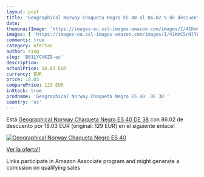```yaml
---
layout: post
title: 'Geographical Norway Chaqueta Negro ES 40 al 86.02 % de descuento'
date: 
thumbnailImage: 'https://images-eu.ssl-images-amazon.com/images/I/41KmCSrNlYL._SL200_.jpg'
images: [ 'https://images-eu.ssl-images-amazon.com/images/I/41KmCSrNlYL._SL200_.jpg' ]
comments: true
category: ofertas
author: ring
slug: 'B01LYCVKZ9-es'
description:
actualPrice: 18.03 EUR
currency: EUR
price: 18.03
comparePrice: 129 EUR
inStock: true
prodname: 'Geographical Norway Chaqueta Negro ES 40  DE 38 '
country: 'es'
---
```


Está [Geographical Norway Chaqueta Negro ES 40  DE 38 ](https://www.amazon.es/dp/B01LYCVKZ9/?tag=tolees-21) con 86.02 de descuento por 18.03 EUR (original: 129 EUR) en el siguiente enlace!

[![Geographical Norway Chaqueta Negro ES 40](https://images-eu.ssl-images-amazon.com/images/I/41KmCSrNlYL._SL200_.jpg)](https://www.amazon.es/dp/B01LYCVKZ9/?tag=tolees-21)

[Ver la oferta!!](https://www.amazon.es/dp/B01LYCVKZ9/?tag=tolees-21)

Links participate in Amazon Associate program and might generate a comission on qualifying sales


